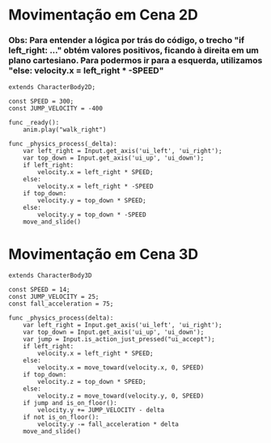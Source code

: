 # Movimentação em Cena 2D
### Obs: Para entender a lógica por trás do código, o trecho "if left_right: ..." obtém valores positivos, ficando à direita em um plano cartesiano. Para podermos ir para a esquerda, utilizamos "else: velocity.x = left_right * -SPEED"
```
extends CharacterBody2D;

const SPEED = 300;
const JUMP_VELOCITY = -400

func _ready():
	anim.play("walk_right")

func _physics_process(_delta):
	var left_right = Input.get_axis('ui_left', 'ui_right');
	var top_down = Input.get_axis('ui_up', 'ui_down');
	if left_right: 
		velocity.x = left_right * SPEED;
	else: 
		velocity.x = left_right * -SPEED
	if top_down:
		velocity.y = top_down * SPEED;
	else:
		velocity.y = top_down * -SPEED
	move_and_slide()
```

# Movimentação em Cena 3D
```
extends CharacterBody3D

const SPEED = 14;
const JUMP_VELOCITY = 25;
const fall_acceleration = 75;

func _physics_process(delta):
	var left_right = Input.get_axis('ui_left', 'ui_right');
	var top_down = Input.get_axis('ui_up', 'ui_down');
	var jump = Input.is_action_just_pressed("ui_accept");
	if left_right: 
		velocity.x = left_right * SPEED;
	else: 
		velocity.x = move_toward(velocity.x, 0, SPEED)
	if top_down:
		velocity.z = top_down * SPEED;
	else:
		velocity.z = move_toward(velocity.y, 0, SPEED)
	if jump and is_on_floor():
		velocity.y += JUMP_VELOCITY - delta
	if not is_on_floor():
		velocity.y -= fall_acceleration * delta
	move_and_slide()
```
